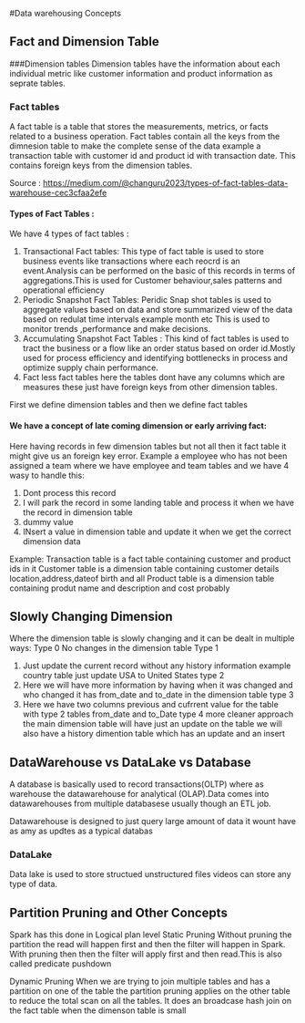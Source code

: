 #Data warehousing Concepts

## Fact and Dimension Table

###Dimension tables
Dimension tables have the information about each individual metric like customer information and product information as seprate tables.

### Fact tables

 A fact table is a table that stores the measurements, metrics, or facts related to a business operation. 
Fact tables contain all the keys from the dimnesion table to make the complete sense of the data example a transaction table with customer id and product id with transaction date.
This contains foreign keys from the dimension tables.

Source : https://medium.com/@changuru2023/types-of-fact-tables-data-warehouse-cec3cfaa2efe

#### Types of Fact Tables :
We have 4 types of fact tables : 
1. Transactional Fact tables:
   This type of fact table is used to store business events like transactions where each reocrd is an event.Analysis can be performed on the basic of this records in terms of aggregations.This is used for Customer behaviour,sales patterns and operational efficiency
2. Periodic Snapshot Fact Tables:
Peridic Snap shot tables is used to aggregate values based on data and store  summarized view of the data based on redulat time intervals example month etc
This is used to monitor trends ,performance and make decisions.
3. Accumulating Snapshot Fact Tables :
This kind of fact tables is used to tract the business or a flow like an order status based on order id.Mostly used for process efficiency and identifying bottlenecks in process and optimize supply chain performance.
4. Fact less fact tables
   here the tables dont have any columns which are measures these just have foreign keys from other dimension tables.


First we define dimension tables and then we define fact tables
#### We have a concept of late coming dimension or early arriving fact:
Here having records in few dimension tables but not all then it fact table it might give us an foreign key error.
Example a employee who has not been assigned a team where we have employee and team tables and we have 4 wasy to handle this:

1. Dont process this record
2. I will park the record in some landing table and process it when we have the record in dimension table
3. dummy value
4. INsert a  value in dimension table and update it when we get the correct dimension data


Example:
Transaction table is a fact table containing customer and product ids in it 
Customer table is a dimension table containing customer details location,address,dateof birth and all
Product table is a dimension table containing produt name and description and cost probably


## Slowly Changing Dimension
Where the dimension table is slowly changing and it can be dealt in multiple ways: 
Type 0
No changes in the dimension table
Type 1
1. Just update the current record without any history information example country table just update USA to United States
type 2
3. Here we will have more information by having when it was changed and who changed it has from_date and to_date in the dimension table
type 3
4. Here we have two columns previous and cufrrent value for the table with type 2 tables from_date and to_Date
type 4
more cleaner approach the main dimension table will have just an update on the table we will also have a history dimention table which has an update and an insert 
   

## DataWarehouse vs DataLake vs Database
A database is basically used to record transactions(OLTP) where as warehouse the datawarehouse for analytical (OLAP).Data comes into datawarehouses from multiple databasese usually though an ETL job.

Datawarehouse is designed to just query large amount of data it wount have as amy as updtes as a typical databas

### DataLake 
Data lake is used to store structued unstructured files videos can store any type of data.

## Partition Pruning and Other Concepts 
Spark has this done in Logical plan level
Static Pruning 
Without pruning the partition the read will happen first and then the filter will happen in Spark.
With pruning then then the filter will apply first and then read.This is also called predicate pushdown

Dynamic Pruning 
When we are trying to join multiple tables and has a partition on one of the table the partition pruning applies on the other table to reduce the total scan on all the tables.
It does an broadcase hash join on the fact table when the dimenson table is small
